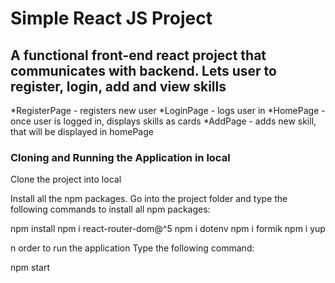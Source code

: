 # Simple React JS Project

## A functional front-end react project that communicates with backend. Lets user to register, login, add and view skills

*RegisterPage - registers new user
*LoginPage - logs user in
*HomePage - once user is logged in, displays skills as cards
*AddPage - adds new skill, that will be displayed in homePage

### Cloning and Running the Application in local

Clone the project into local

Install all the npm packages. Go into the project folder and type the following commands to install all npm packages:

npm install
npm i react-router-dom@^5
npm i dotenv
npm i formik
npm i yup

n order to run the application Type the following command:

npm start
